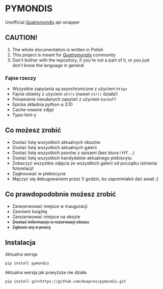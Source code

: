 # PYMONDIS
Unofficial [Quatromondis](https://quatromondis.pl/) api wrapper

## CAUTION!
1. The whole documentation is written in Polish
2. This project is meant for [_Quatromondis_](https://quatromondis.pl/) community
3. Don't bother with the repository, if you're not a part of it, or you just don't know the language in general

### Fajne rzeczy
- Wszystkie zapytania są asynchroniczne z użyciem `httpx`
- Fajnie obiekty z użyciem `attrs` (nawet `str()` działa!)
- Ponawianie nieudanych zapytań z użyciem `backoff`
- Epicka składnia python-a 3.10
- Cache-owanie zdjęć
- Type-hint-y

## Co możesz zrobić
- Dostać listę wszystkich aktualnych obozów
- Dostać listę wszystkich aktualnych galerii
- Dostać listę wszystkich psorów z opisami (bez biura i HY ...)
- Dostać listę wszystkich kandydatów aktualnego plebiscytu
- Zobaczyć wszystkie zdjęcia ze wszystkich galerii od początku istnienia fotorelacji!
- Zagłosować w plebiscycie
- Męczyć się debugowaniem przez 5 godzin, bo zapomniałeś dać await ;)

## Co prawdopodobnie możesz zrobić
- Zarezerwować miejsce w inauguracji
- Zamówić książkę
- Zarezerwować miejsce na obozie
- ~~Dostać informacje o rezerwacji obozu~~
- ~~Zgłosić się o pracę~~

## Instalacja
Aktualna wersja
```
pip install pymondis
```
Aktualna wersja jak powyższe nie działa
```
pip install git+https://github.com/Asapros/pymondis.git
```